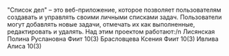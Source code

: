 "Список дел" – это веб-приложение, которое позволяет пользователям создавать и управлять своими личными списками задач. Пользователи могут добавлять новые задачи, отмечать их как выполненные, редактировать и удалять. 
Над этим проектом работают:/n
Лисянская Полина Руслановна Фиит 10(3)
Брасловцева Ксения Фиит 10(3)
Ивлива Алиса 10(3)
